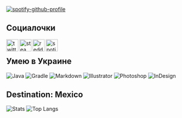 
[![spotify-github-profile](https://spotify-github-profile.vercel.app/api/view?uid=kfsqtwi0g2zj5q1e4r1rvz9l4&cover_image=true&theme=default)](https://spotify-github-profile.vercel.app/api/view?uid=kfsqtwi0g2zj5q1e4r1rvz9l4&redirect=true)
</br>
## Социалочки
[<img align="left" alt="twitter | Twitter" width="32px" src="https://camo.githubusercontent.com/35b0b8bfbd8840f35607fb56ad0a139047fd5d6e09ceb060c5c6f0a5abd1044c/68747470733a2f2f6564656e742e6769746875622e696f2f537570657254696e7949636f6e732f696d616765732f7376672f747769747465722e737667" />][twitter]
[<img align="left" alt="steam | Steam" width="32px" src="https://camo.githubusercontent.com/2e51cfa2846afbace22819d8c7dd9afad50d0a414ad1d7d30e811952706f548d/68747470733a2f2f6564656e742e6769746875622e696f2f537570657254696e7949636f6e732f696d616765732f7376672f737465616d2e737667" />][steam]
[<img align="left" alt="reddit | Reddit" width="32px" src="https://camo.githubusercontent.com/521640dc2dba501cde1805c0a42cecf5ccf7fc1378f542fe9fda756fb36add25/68747470733a2f2f6564656e742e6769746875622e696f2f537570657254696e7949636f6e732f696d616765732f7376672f7265646469742e737667" />][reddit]
[<img align="left" alt="spotify | Spotify" width="32px" src="https://camo.githubusercontent.com/15d4e1b8bf3ed25b7131cc93f248f86cc42deaf9e19fdb61aa1ba3b46e0400a5/68747470733a2f2f6564656e742e6769746875622e696f2f537570657254696e7949636f6e732f696d616765732f7376672f73706f746966792e737667" />][spotify]

[twitter]: https://www.twitter.com/katanamajesty
[steam]: https://steamcommunity.com/id/katanamajesty/
[reddit]: https://www.reddit.com/user/KatanaMajesty
[spotify]: https://open.spotify.com/user/kfsqtwi0g2zj5q1e4r1rvz9l4
</br>
## Умею в Украине
![Java](https://img.shields.io/badge/-Java-b55b71?style=for-the-badge&logo=Java&logoColor=FFFFFF)
![Gradle](https://img.shields.io/badge/-Gradle-b55b71?style=for-the-badge&logo=Gradle&logoColor=FFFFFF)
![Markdown](https://img.shields.io/badge/-Markdown-b55b71?style=for-the-badge&logo=markdown&logoColor=FFFFFF)
![Illustrator](https://img.shields.io/badge/-Illustrator-b55b71?style=for-the-badge&logo=adobe-illustrator&logoColor=FFFFFF)
![Photoshop](https://img.shields.io/badge/-Photoshop-b55b71?style=for-the-badge&logo=adobe-photoshop&logoColor=FFFFFF)
![InDesign](https://img.shields.io/badge/-InDesign-b55b71?style=for-the-badge&logo=adobe-indesign&logoColor=FFFFFF)
</br>
## Destination: Mexico
![Stats](https://github-readme-stats.vercel.app/api?username=KatanaMajesty&count_private=true&show_icons=true&theme=dracula&locale=ru)
![Top Langs](https://github-readme-stats.vercel.app/api/top-langs/?username=KatanaMajesty&theme=dracula&locale=ru)
